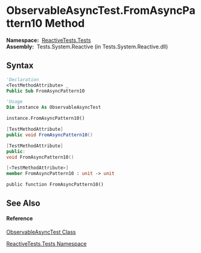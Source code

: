 # ObservableAsyncTest.FromAsyncPattern10 Method

**Namespace:**  [ReactiveTests.Tests](ReactiveTests.Tests\ReactiveTests.Tests.md)  
**Assembly:**  Tests.System.Reactive (in Tests.System.Reactive.dll)

## Syntax

```vb
'Declaration
<TestMethodAttribute> _
Public Sub FromAsyncPattern10
```

```vb
'Usage
Dim instance As ObservableAsyncTest

instance.FromAsyncPattern10()
```

```csharp
[TestMethodAttribute]
public void FromAsyncPattern10()
```

```c++
[TestMethodAttribute]
public:
void FromAsyncPattern10()
```

```fsharp
[<TestMethodAttribute>]
member FromAsyncPattern10 : unit -> unit 
```

```jscript
public function FromAsyncPattern10()
```

## See Also

#### Reference

[ObservableAsyncTest Class](ObservableAsyncTest\ObservableAsyncTest.md)

[ReactiveTests.Tests Namespace](ReactiveTests.Tests\ReactiveTests.Tests.md)





